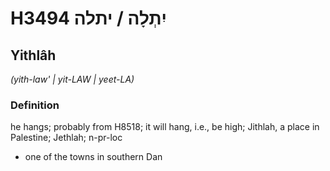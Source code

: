 # H3494 יִתְלָה / יתלה

## Yithlâh

_(yith-law' | yit-LAW | yeet-LA)_

### Definition

he hangs; probably from H8518; it will hang, i.e., be high; Jithlah, a place in Palestine; Jethlah; n-pr-loc

- one of the towns in southern Dan
